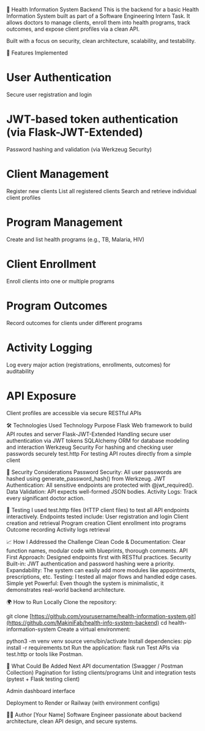 🏥 Health Information System Backend
This is the backend for a basic Health Information System built as part of a Software Engineering Intern Task.
It allows doctors to manage clients, enroll them into health programs, track outcomes, and expose client profiles via a clean API.

Built with a focus on security, clean architecture, scalability, and testability.

🚀 Features Implemented
# User Authentication
Secure user registration and login
# JWT-based token authentication (via Flask-JWT-Extended)
Password hashing and validation (via Werkzeug Security)
# Client Management
Register new clients
List all registered clients
Search and retrieve individual client profiles
# Program Management
Create and list health programs (e.g., TB, Malaria, HIV)
# Client Enrollment
Enroll clients into one or multiple programs
# Program Outcomes
Record outcomes for clients under different programs
# Activity Logging
Log every major action (registrations, enrollments, outcomes) for auditability
# API Exposure
Client profiles are accessible via secure RESTful APIs

🛠 Technologies Used
Technology	Purpose
Flask	Web framework to build API routes and server
Flask-JWT-Extended	Handling secure user authentication via JWT tokens
SQLAlchemy	ORM for database modeling and interaction
Werkzeug Security	For hashing and checking user passwords securely
test.http	For testing API routes directly from a simple client

🔐 Security Considerations
Password Security: All user passwords are hashed using generate_password_hash() from Werkzeug.
JWT Authentication: All sensitive endpoints are protected with @jwt_required().
Data Validation: API expects well-formed JSON bodies.
Activity Logs: Track every significant doctor action.

🧪 Testing
I used test.http files (HTTP client files) to test all API endpoints interactively.
Endpoints tested include:
User registration and login
Client creation and retrieval
Program creation
Client enrollment into programs
Outcome recording
Activity logs retrieval

📈 How I Addressed the Challenge
Clean Code & Documentation: Clear function names, modular code with blueprints, thorough comments.
API First Approach: Designed endpoints first with RESTful practices.
Security Built-in: JWT authentication and password hashing were a priority.
Expandability: The system can easily add more modules like appointments, prescriptions, etc.
Testing: I tested all major flows and handled edge cases.
Simple yet Powerful: Even though the system is minimalistic, it demonstrates real-world backend architecture.

🌍 How to Run Locally
Clone the repository:

git clone [https://github.com/yourusername/health-information-system.git](https://github.com/MakiniFab/health-info-system-backend)
cd health-information-system
Create a virtual environment:

python3 -m venv venv
source venv/bin/activate
Install dependencies:
pip install -r requirements.txt
Run the application:
flask run
Test APIs via test.http or tools like Postman.

🌟 What Could Be Added Next
API documentation (Swagger / Postman Collection)
Pagination for listing clients/programs
Unit and integration tests (pytest + Flask testing client)

Admin dashboard interface

Deployment to Render or Railway (with environment configs)

👨‍💻 Author
[Your Name]
Software Engineer passionate about backend architecture, clean API design, and secure systems.
